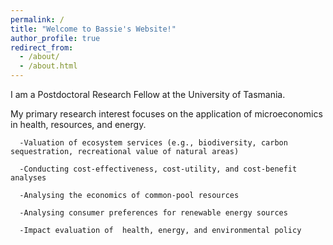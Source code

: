 ```yaml
---
permalink: /
title: "Welcome to Bassie's Website!"
author_profile: true
redirect_from: 
  - /about/
  - /about.html
---
```


I am a Postdoctoral Research Fellow at the University of Tasmania. 

My primary research interest focuses on the application of microeconomics in health, resources, and energy.

	  -Valuation of ecosystem services (e.g., biodiversity, carbon sequestration, recreational value of natural areas) 
	  
	  -Conducting cost-effectiveness, cost-utility, and cost-benefit analyses 
	  
	  -Analysing the economics of common-pool resources  
	  
	  -Analysing consumer preferences for renewable energy sources 
	  
	  -Impact evaluation of  health, energy, and environmental policy
